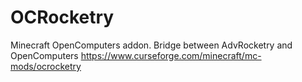 # OCRocketry
Minecraft OpenComputers addon. Bridge between AdvRocketry and OpenComputers
https://www.curseforge.com/minecraft/mc-mods/ocrocketry
